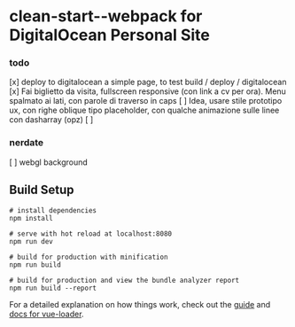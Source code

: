 # clean-start--webpack for DigitalOcean Personal Site

### todo
[x] deploy to digitalocean a simple page, to test build / deploy / digitalocean
[x] Fai biglietto da visita, fullscreen responsive (con link a cv per ora). Menu spalmato ai lati, con parole di traverso in caps
[ ] Idea, usare stile prototipo ux, con righe oblique tipo placeholder, con qualche animazione sulle linee con dasharray (opz)
[ ] 



### nerdate
[ ] webgl background





















## Build Setup

```
# install dependencies
npm install

# serve with hot reload at localhost:8080
npm run dev

# build for production with minification
npm run build

# build for production and view the bundle analyzer report
npm run build --report
```

For a detailed explanation on how things work, check out the [guide](http://vuejs-templates.github.io/webpack/) and [docs for vue-loader](http://vuejs.github.io/vue-loader).
